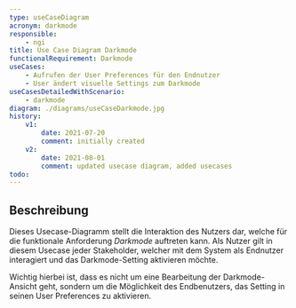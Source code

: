 ```yaml
---
type: useCaseDiagram
acronym: darkmode
responsible: 
    - ngi
title: Use Case Diagram Darkmode
functionalRequirement: Darkmode
useCases: 
    - Aufrufen der User Preferences für den Endnutzer
    - User ändert visuelle Settings zum Darkmode
useCasesDetailedWithScenario:
    - darkmode
diagram: ./diagrams/useCaseDarkmode.jpg
history:
    v1:
        date: 2021-07-20
        comment: initially created
    v2:
        date: 2021-08-01
        comment: updated usecase diagram, added usecases
todo: 
---
```


## Beschreibung

Dieses Usecase-Diagramm stellt die Interaktion des Nutzers dar, welche für die funktionale Anforderung _Darkmode_ auftreten kann. Als Nutzer gilt in diesem Usecase jeder Stakeholder, welcher mit dem System als Endnutzer interagiert und das Darkmode-Setting aktivieren möchte. 

Wichtig hierbei ist, dass es nicht um eine Bearbeitung der Darkmode-Ansicht geht, sondern um die Möglichkeit des Endbenutzers, das Setting in seinen User Preferences zu aktivieren.




